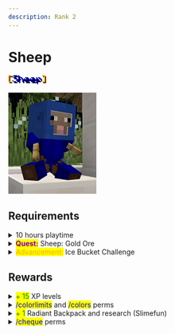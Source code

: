 ```yaml
---
description: Rank 2
---
```


# Sheep

![](<../../.gitbook/assets/sheep name.png>)

![](../../.gitbook/assets/sheep.png)

## Requirements

<details>

<summary>10 hours playtime</summary>

* Be on the server for 10 hours

This can include AFK time.

</details>

<details>

<summary><mark style="color:purple;"><strong>Quest:</strong></mark> Sheep: Gold Ore</summary>

* Mine & submit: 20 Gold Ore
* Mine & submit: 20 Deepslate Gold Ore

You must use Silk Touch! Once this quest is started, it will automatically take the ores from your inventory once you have the required amount.

Track your quest progress by typing <mark style="color:blue;">**/quests started**</mark>.

</details>

<details>

<summary><mark style="color:orange;">Advancement:</mark> Ice Bucket Challenge</summary>

* Obtain a block of obsidian

</details>

## Rewards

<details>

<summary><mark style="color:green;">+ 15</mark> XP levels</summary>

* Receive 15 levels worth of XP

</details>

<details>

<summary><mark style="color:blue;">/colorlimits</mark> and <mark style="color:blue;">/colors</mark> perms</summary>

* Permissions to use <mark style="color:blue;">**/colorlimits**</mark> command
* Permissions to use <mark style="color:blue;">**/colors**</mark> command

<mark style="color:blue;">**/colorlimits**</mark> - See all colors available to you for use

<mark style="color:blue;">**/colors**</mark> - See all possible colors available

</details>

<details>

<summary><mark style="color:green;">+ 1</mark> Radiant Backpack and research (Slimefun)</summary>

* Receive a Radiant Backpack
* Gain the research for the Radiant Backpack

A Radiant Backpack is a portable extra storage container that has 54 slots.

_It is **not recommended** to store backpacks inside of other backpacks. We refer to this as backpackception. Items can be lost forever by doing this!_

</details>

<details>

<summary><mark style="color:blue;">/cheque</mark> perms</summary>

* Permissions to use <mark style="color:blue;">**/cheque**</mark> command

A 'cheque' is a consumable item of any value you give it.

You must hold a piece of paper in hand while running this command.

Right-click with it to receive your payment.

</details>

